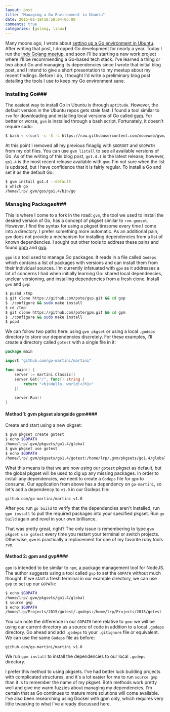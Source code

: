 ```yaml
---
layout: post
title: "Managing a Go Environment in Ubuntu"
date: 2015-01-18T10:58:04-05:00
comments: true
categories: [golang, linux]
---
```


Many moons ago, I wrote about [setting up a Go environment in Ubuntu](/blog/2013/12/15/setting-up-a-go-environment-in-ubuntu-12-dot-04). After writing that post, I dropped Go development for nearly a year. Today I run the [Indy Golang meetup](http://www.meetup.com/Indy-Golang/events/219612982/), and soon I'll be starting a new work project where I'll be recommending a Go-based tech stack. I've learned a thing or two about Go and managing its dependencies since I wrote that initial blog post, and I intend to give a short presentation to my meetup about my recent findings. Before I do, I thought I'd write a preliminary blog post detailing the tools I use to keep my Go environment sane.

### Installing Go###

The easiest way to install Go in Ubuntu is through `aptitude`. However, the default version in the Ubuntu repos gets stale fast. I found a tool similar to `rvm` for downloading and installing local versions of Go called [gvm](https://github.com/moovweb/gvm). For better or worse, `gvm` is installed through a bash script. Fortunately, it doesn't require sudo:

``` bash
$ bash < <(curl -s -S -L https://raw.githubusercontent.com/moovweb/gvm/master/binscripts/gvm-installer)
```

At this point I removed all my previous finaglig with `$GOROOT` and `$GOPATH` from my dot files. You can use `gvm listall` to see all available versions of Go. As of the writing of this blog post, `go1.4.1` is the latest release; however, `go1.4` is the most recent release available with `gvm`. I'm not sure when the list is updated, but I have confidence that it is fairly regular. To install a Go and set it as the default Go:

```bash
$ gvm install go1.4 --default
$ which go
/home/lrp/.gvm/gos/go1.4/bin/go
```

### Managing Packages###

This is where I come to a fork in the road: `gvm`, the tool we used to install the desired version of Go, has a concept of pkgset similar to `rvm gemset`. However, I find the syntax for using a pkgset tiresome every time I come into a directory. I prefer something more automatic. As an additional pain, `gvm` does not provide a mechanism for installing dependencies from a list of known dependencies. I sought out other tools to address these pains and found [gpm](https://github.com/pote/gpm) and [gvp](https://github.com/pote/gvp).

`gpm` is a tool used to manage Go packages. It reads in a file called `Godeps` which contains a list of packages with versions and can install them from their individual sources. I'm currently infatuated with `gpm` as it addresses a lot of concerns I had when initially learning Go: shared local dependencies, unclear versioning, and installing dependencies from a fresh clone. Install `gvm` and `gvp`:

``` bash
$ pushd /tmp
$ git clone https://github.com/pote/gvp.git && cd gvp
$ ./configure && sudo make install
$ cd /tmp
$ git clone https://github.com/pote/gpm.git && cd gpm
$ ./configure && sudo make install
$ popd
```

We can follow two paths here: using `gvm pkgset` or using a local `.godeps` directory to store our dependencies discretely. For these examples, I'll create a directory called `gotest` with a single file in it:

``` go hello.go
package main

import "github.com/go-martini/martini"

func main() {
    server := martini.Classic()
    server.Get("/", func() string {
        return "<h1>Hello, world!</h1>"
    })

    server.Run()
}
```

#### Method 1: gvm pkgset alongside gpm####

Create and start using a new pkgset:

``` bash
$ gvm pkgset create gotest
$ echo $GOPATH
/home/lrp/.gvm/pkgsets/go1.4/global
$ gvm pkgset use gotest
$ echo $GOPATH
/home/lrp/.gvm/pkgsets/go1.4/gotest:/home/lrp/.gvm/pkgsets/go1.4/global
```

What this means is that we are now using our `gotest` pkgset as default, but the global pkgset will be used to dig up any missing packages. In order to install any dependencies, we need to create a `Godeps` file for `gpm` to consume. Our application from above has a dependency on `go-martini`, so let's add a dependency to `v1.0` in our Godeps file:

``` text Godeps
github.com/go-martini/martini v1.0
```

After you run `go build` to verify that the dependencies aren't installed, run `gpm install` to pull the required packages into your specified pkgset. Run `go build` again and revel in your own brilliance.

That was pretty great, right? The only issue is remembering to type `gvm pkgset use gotest` every time you restart your terminal or switch projects. Otherwise, `gvm` is practically a replacement for one of my favorite ruby tools `rvm`.

#### Method 2: gpm and gvp####

`gpm` is intended to be similar to `npm`, a package management tool for NodeJS. The author suggests using a tool called `gvp` to set the `GOPATH` without much thought. If we start a fresh terminal in our example directory, we can use `gvp` to set up our `GOPATH`:

``` bash
$ echo $GOPATH
/home/lrp/.gvm/pkgsets/go1.4/global
$ source gvp
$ echo $GOPATH
/home/lrp/Projects/2015/gotest/.godeps:/home/lrp/Projects/2015/gotest
```

You can note the difference in our `GOPATH` here relative to `gvm`: we will be using our current directory as a source of code in addition to a local `.godeps` directory. Go ahead and add `.godeps` to your `.gitignore` file or equivalent. We can use the same `Godeps` file as before:

``` text Godeps
github.com/go-martini/martini v1.0
```

We run `gpm install` to install the dependencies to our local `.godeps` directory.

I prefer this method to using pkgsets. I've had better luck building projects with complicated structures, and it's a lot easier for me to run `source gvp` than it is to remember the name of my pkgset. Both methods work pretty well and give me warm fuzzies about managing my dependencies. I'm certain that as Go continues to mature more solutions will come available. I've also been researching using Docker with gpm only, which requires very little tweaking to what I've already discussed here.
